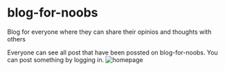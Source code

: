 # blog-for-noobs
Blog for everyone where they can share their opinios and thoughts with others


Everyone can see all post that have been possted on blog-for-noobs.
 You can post something by logging in.
![homepage](../master/)
